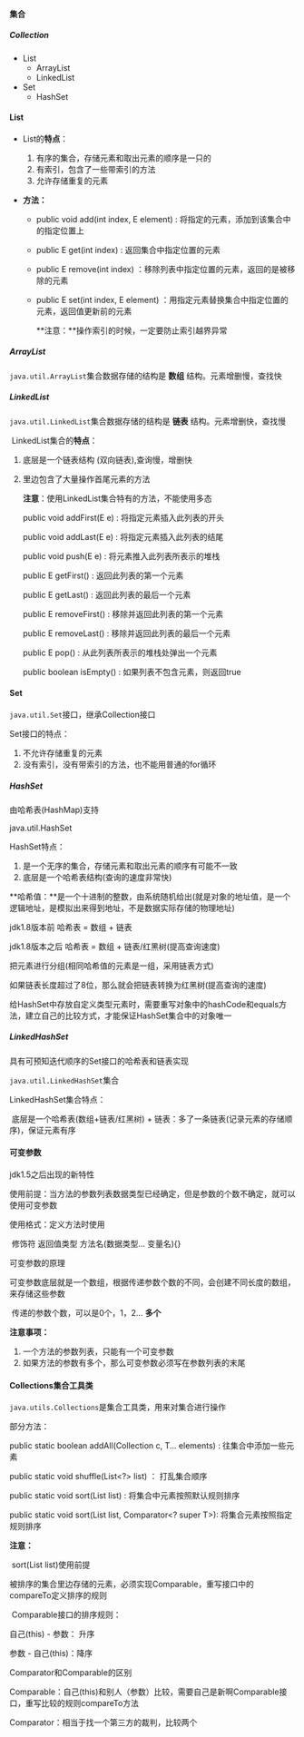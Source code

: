 #### 集合

##### Collection

- List
  - ArrayList
  - LinkedList
- Set
  - HashSet



#### List

- List的**特点**：
  1. 有序的集合，存储元素和取出元素的顺序是一只的
  2. 有索引，包含了一些带索引的方法
  3. 允许存储重复的元素

- **方法：**

  - public void add(int index, E element) : 将指定的元素，添加到该集合中的指定位置上

  - public E get(int index) : 返回集合中指定位置的元素

  - public E remove(int index) ：移除列表中指定位置的元素，返回的是被移除的元素

  - public E set(int index, E element) ：用指定元素替换集合中指定位置的元素，返回值更新前的元素

    **注意：**操作索引的时候，一定要防止索引越界异常



##### ArrayList

`java.util.ArrayList`集合数据存储的结构是 **数组** 结构。元素增删慢，查找快



##### LinkedList

`java.util.LinkedList`集合数据存储的结构是 **链表** 结构。元素增删快，查找慢

​	LinkedList集合的**特点**：

1. 底层是一个链表结构 (双向链表),查询慢，增删快

2. 里边包含了大量操作首尾元素的方法

   **注意**：使用LinkedList集合特有的方法，不能使用多态

   public void addFirst(E e) : 将指定元素插入此列表的开头

   public void addLast(E e) : 将指定元素插入此列表的结尾

   public void push(E e) : 将元素推入此列表所表示的堆栈

   public E getFirst() : 返回此列表的第一个元素

   public E getLast() : 返回此列表的最后一个元素

   public E removeFirst() : 移除并返回此列表的第一个元素

   public E removeLast() : 移除并返回此列表的最后一个元素

   public E pop() : 从此列表所表示的堆栈处弹出一个元素

   public boolean isEmpty() : 如果列表不包含元素，则返回true



#### Set

`java.util.Set`接口，继承Collection接口

Set接口的特点：

1. 不允许存储重复的元素
2. 没有索引，没有带索引的方法，也不能用普通的for循环



##### HashSet

由哈希表(HashMap)支持

java.util.HashSet

HashSet特点：

1. 是一个无序的集合，存储元素和取出元素的顺序有可能不一致
2. 底层是一个哈希表结构(查询的速度非常快)



**哈希值：**是一个十进制的整数，由系统随机给出(就是对象的地址值，是一个逻辑地址，是模拟出来得到地址，不是数据实际存储的物理地址)

jdk1.8版本前 哈希表 = 数组 + 链表

jdk1.8版本之后 哈希表 = 数组 + 链表/红黑树(提高查询速度)

把元素进行分组(相同哈希值的元素是一组，采用链表方式)

如果链表长度超过了8位，那么就会把链表转换为红黑树(提高查询的速度)



给HashSet中存放自定义类型元素时，需要重写对象中的hashCode和equals方法，建立自己的比较方式，才能保证HashSet集合中的对象唯一



##### LinkedHashSet

具有可预知迭代顺序的Set接口的哈希表和链表实现

`java.util.LinkedHashSet`集合

LinkedHashSet集合特点：

​	底层是一个哈希表(数组+链表/红黑树) + 链表：多了一条链表(记录元素的存储顺序)，保证元素有序





#### 可变参数

jdk1.5之后出现的新特性

使用前提：当方法的参数列表数据类型已经确定，但是参数的个数不确定，就可以使用可变参数

使用格式：定义方法时使用

​		修饰符  返回值类型  方法名(数据类型... 变量名){}

可变参数的原理

​	可变参数底层就是一个数组，根据传递参数个数的不同，会创建不同长度的数组，来存储这些参数

​	传递的参数个数，可以是0个，1，2... **多个**



**注意事项：**

1. 一个方法的参数列表，只能有一个可变参数
2. 如果方法的参数有多个，那么可变参数必须写在参数列表的末尾





#### Collections集合工具类

`java.utils.Collections`是集合工具类，用来对集合进行操作

部分方法：

public static <T> boolean addAll(Collection<T> c, T... elements) : 往集合中添加一些元素

public static void shuffle(List<?> list) ： 打乱集合顺序

public static <T> void sort(List<T> list) : 将集合中元素按照默认规则排序

public static <T> void sort(List<T> list, Comparator<? super T>): 将集合元素按照指定规则排序

 **注意：**

​		sort(List<T> list)使用前提

​		被排序的集合里边存储的元素，必须实现Comparable，重写接口中的compareTo定义排序的规则

​	Comparable接口的排序规则：

自己(this) - 参数： 升序

参数 - 自己(this)：降序





Comparator和Comparable的区别

Comparable：自己(this)和别人（参数）比较，需要自己是新啊Comparable接口，重写比较的规则compareTo方法

Comparator：相当于找一个第三方的裁判，比较两个